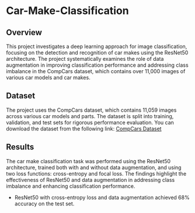 # Car-Make-Classification

## Overview
This project investigates a deep learning approach for image classification, focusing on the detection and recognition of car makes using the ResNet50 architecture. The project systematically examines the role of data augmentation in improving classification performance and addressing class imbalance in the CompCars dataset, which contains over 11,000 images of various car models and car makes.

## Dataset
The project uses the CompCars dataset, which contains 11,059 images across various car models and parts. The dataset is split into training, validation, and test sets for rigorous performance evaluation. You can download the dataset from the following link: [CompCars Dataset](http://mmlab.ie.cuhk.edu.hk/)

## Results
The car make classification task was performed using the ResNet50 architecture, trained both with and without data augmentation, and using two loss functions: cross-entropy and focal loss. The findings highlight the effectiveness of ResNet50 and data augmentation in addressing class imbalance and enhancing classification performance. 

- ResNet50 with cross-entropy loss and data augmentation achieved 68% accuracy on the test set.

